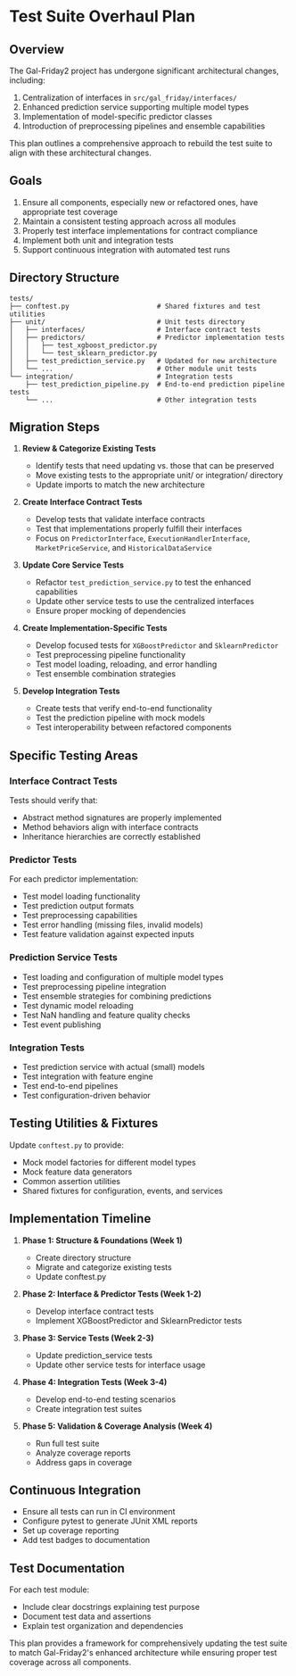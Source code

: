 # Test Suite Overhaul Plan

## Overview

The Gal-Friday2 project has undergone significant architectural changes, including:

1. Centralization of interfaces in `src/gal_friday/interfaces/`
2. Enhanced prediction service supporting multiple model types
3. Implementation of model-specific predictor classes
4. Introduction of preprocessing pipelines and ensemble capabilities

This plan outlines a comprehensive approach to rebuild the test suite to align with these architectural changes.

## Goals

1. Ensure all components, especially new or refactored ones, have appropriate test coverage
2. Maintain a consistent testing approach across all modules
3. Properly test interface implementations for contract compliance
4. Implement both unit and integration tests
5. Support continuous integration with automated test runs

## Directory Structure

```
tests/
├── conftest.py                      # Shared fixtures and test utilities
├── unit/                            # Unit tests directory
│   ├── interfaces/                  # Interface contract tests
│   ├── predictors/                  # Predictor implementation tests
│   │   ├── test_xgboost_predictor.py
│   │   └── test_sklearn_predictor.py
│   ├── test_prediction_service.py   # Updated for new architecture
│   └── ...                          # Other module unit tests
└── integration/                     # Integration tests
    ├── test_prediction_pipeline.py  # End-to-end prediction pipeline tests
    └── ...                          # Other integration tests
```

## Migration Steps

1. **Review & Categorize Existing Tests**
   - Identify tests that need updating vs. those that can be preserved
   - Move existing tests to the appropriate unit/ or integration/ directory
   - Update imports to match the new architecture

2. **Create Interface Contract Tests**
   - Develop tests that validate interface contracts
   - Test that implementations properly fulfill their interfaces
   - Focus on `PredictorInterface`, `ExecutionHandlerInterface`, `MarketPriceService`, and `HistoricalDataService`

3. **Update Core Service Tests**
   - Refactor `test_prediction_service.py` to test the enhanced capabilities
   - Update other service tests to use the centralized interfaces
   - Ensure proper mocking of dependencies

4. **Create Implementation-Specific Tests**
   - Develop focused tests for `XGBoostPredictor` and `SklearnPredictor`
   - Test preprocessing pipeline functionality
   - Test model loading, reloading, and error handling
   - Test ensemble combination strategies

5. **Develop Integration Tests**
   - Create tests that verify end-to-end functionality
   - Test the prediction pipeline with mock models
   - Test interoperability between refactored components

## Specific Testing Areas

### Interface Contract Tests

Tests should verify that:
- Abstract method signatures are properly implemented
- Method behaviors align with interface contracts
- Inheritance hierarchies are correctly established

### Predictor Tests

For each predictor implementation:
- Test model loading functionality
- Test prediction output formats
- Test preprocessing capabilities
- Test error handling (missing files, invalid models)
- Test feature validation against expected inputs

### Prediction Service Tests

- Test loading and configuration of multiple model types
- Test preprocessing pipeline integration
- Test ensemble strategies for combining predictions
- Test dynamic model reloading
- Test NaN handling and feature quality checks
- Test event publishing

### Integration Tests

- Test prediction service with actual (small) models
- Test integration with feature engine
- Test end-to-end pipelines
- Test configuration-driven behavior

## Testing Utilities & Fixtures

Update `conftest.py` to provide:
- Mock model factories for different model types
- Mock feature data generators
- Common assertion utilities
- Shared fixtures for configuration, events, and services

## Implementation Timeline

1. **Phase 1: Structure & Foundations (Week 1)**
   - Create directory structure
   - Migrate and categorize existing tests
   - Update conftest.py

2. **Phase 2: Interface & Predictor Tests (Week 1-2)**
   - Develop interface contract tests
   - Implement XGBoostPredictor and SklearnPredictor tests

3. **Phase 3: Service Tests (Week 2-3)**
   - Update prediction_service tests
   - Update other service tests for interface usage

4. **Phase 4: Integration Tests (Week 3-4)**
   - Develop end-to-end testing scenarios
   - Create integration test suites

5. **Phase 5: Validation & Coverage Analysis (Week 4)**
   - Run full test suite
   - Analyze coverage reports
   - Address gaps in coverage

## Continuous Integration

- Ensure all tests can run in CI environment
- Configure pytest to generate JUnit XML reports
- Set up coverage reporting
- Add test badges to documentation

## Test Documentation

For each test module:
- Include clear docstrings explaining test purpose
- Document test data and assertions
- Explain test organization and dependencies

This plan provides a framework for comprehensively updating the test suite to match Gal-Friday2's enhanced architecture while ensuring proper test coverage across all components.

